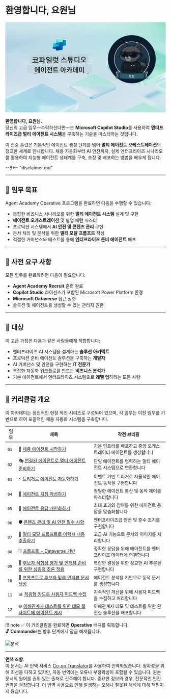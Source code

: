 <!--
CO_OP_TRANSLATOR_METADATA:
{
  "original_hash": "24fcbe9a57d3439e05f8866e550c0a84",
  "translation_date": "2025-10-21T23:44:19+00:00",
  "source_file": "docs/operative-preview/README.md",
  "language_code": "ko"
}
-->
# 환영합니다, 요원님

![Copilot Studio Agent Academy Operative](../../../../translated_images/mcs-agent-academy-operative-banner.a936fde2d84d1b89cfdbb18f2ef98a24b970727bad45fd3ba072ada68200e6fc.ko.png)

**환영합니다, 요원님.**  
당신의 고급 임무—수락하신다면—는 **Microsoft Copilot Studio**를 사용하여 **엔터프라이즈급 멀티 에이전트 시스템**을 구축하는 기술을 마스터하는 것입니다.

이 집중 훈련은 기본적인 에이전트 생성 단계를 넘어 **멀티 에이전트 오케스트레이션**의 정교한 세계로 안내합니다. 채용 자동화부터 AI 안전까지, 실제 엔터프라이즈 시나리오를 활용하여 지능형 에이전트 생태계를 구축, 조정 및 배포하는 방법을 배우게 됩니다.

--8<-- "disclaimer.md"

---

## 🎯 임무 목표

Agent Academy Operative 프로그램을 완료하면 다음을 수행할 수 있습니다:

- 복잡한 비즈니스 시나리오를 위한 **멀티 에이전트 시스템** 설계 및 구현
- **에이전트 오케스트레이션** 및 협업 패턴 마스터
- 프로덕션 시스템에서 **AI 안전 및 콘텐츠 관리** 구현
- 문서 처리 및 분석을 위한 **멀티 모달 프롬프트** 작성
- 적절한 거버넌스와 테스트를 통해 **엔터프라이즈 준비 에이전트** 배포

---

## 🧪 사전 요구 사항

모든 임무를 완료하려면 다음이 필요합니다:

- **Agent Academy Recruit** 훈련 완료
- **Copilot Studio** 라이선스가 포함된 Microsoft Power Platform 환경
- **Microsoft Dataverse** 접근 권한
- 솔루션 및 에이전트를 생성할 수 있는 관리자 권한

---

## 🧬 대상

이 고급 과정은 다음과 같은 사람들에게 적합합니다:

- 엔터프라이즈 AI 시스템을 설계하는 **솔루션 아키텍트**
- 프로덕션 준비 에이전트 솔루션을 구축하는 **개발자**
- AI 거버넌스 및 안전을 구현하는 **IT 전문가**
- 복잡한 자동화 워크플로를 만드는 **비즈니스 분석가**
- 기본 에이전트에서 엔터프라이즈 시스템으로 **레벨 업**하려는 모든 사람

---

## 🧭 커리큘럼 개요

이 아카데미는 점진적인 현장 작전 시리즈로 구성되어 있으며, 각 임무는 이전 임무를 기반으로 하여 포괄적인 채용 자동화 시스템을 구축합니다.

| 임무 | 제목 | 작전 브리핑 |
|------|------|-------------|
| `01` | 🚨 [채용 에이전트 시작하기](./01-get-started/README.md) | 기본 인프라를 배포하고 중앙 오케스트레이터 에이전트를 생성합니다 |
| `02` | 🎭 [연결된 에이전트로 멀티 에이전트 준비하기](./02-multi-agent/README.md) | 단일 에이전트를 협력하는 멀티 에이전트 시스템으로 변환합니다 |
| `03` | ⚡ [트리거로 에이전트 자동화하기](./03-automate-triggers/README.md) | 이벤트 기반 트리거로 자율적인 에이전트 동작을 구현합니다 |
| `04` | 📝 [에이전트 지침 작성하기](./04-agent-instructions/README.md) | 정밀한 에이전트 통신 및 동작 제어를 마스터합니다 |
| `05` | 💬 [에이전트 응답 개인화하기](./05-agent-responses/README.md) | 최대 효과와 참여를 위한 에이전트 응답을 맞춤화합니다 |
| `06` | 🛡️ [콘텐츠 관리 및 AI 안전 필수 사항](./06-ai-safety/README.md) | 엔터프라이즈급 안전 및 준수 조치를 구현합니다 |
| `07` | 🎨 [멀티 모달 프롬프트로 이력서 내용 추출하기](./07-multimodal-prompts/README.md) | 고급 AI 기능으로 문서와 이미지를 처리합니다 |
| `08` | 🗄️ [프롬프트 - Dataverse 기반](./08-dataverse-grounding/README.md) | 정확한 응답을 위해 에이전트를 엔터프라이즈 데이터에 연결합니다 |
| `09` | 🧠 [후보자 적합성 평가 및 인터뷰 준비를 위한 심층적 추론 적용](./09-deep-reasoning/README.md) | 복잡한 결정을 위한 정교한 AI 추론을 구현합니다 |
| `10` | 📄 [프롬프트로 후보자 맞춤 인터뷰 문서 생성](./10-generate-documents/README.md) | 에이전트 분석을 기반으로 동적 문서를 생성합니다 |
| `11` | 📊 [적응형 카드로 사용자 피드백 수집](./11-obtain-user-feedback/README.md) | 지속적인 개선을 위해 사용자 피드백을 수집하고 처리합니다 |
| `12` | 🌐 [이해관계자 테스트를 위한 데모 웹사이트에 에이전트 게시](./12-demo-website/README.md) | 이해관계자 데모 및 테스트를 위한 완전한 솔루션을 배포합니다 |

!!! note
    ✅ 이 커리큘럼을 완료하면 **Operative** 배지를 획득합니다.  
    🔓 **Commander**는 향후 단계에서 잠금 해제됩니다.

<!-- markdownlint-disable-next-line MD033 -->
<img src="https://m365-visitor-stats.azurewebsites.net/agent-academy/operative" alt="분석" />

---

**면책 조항**:  
이 문서는 AI 번역 서비스 [Co-op Translator](https://github.com/Azure/co-op-translator)를 사용하여 번역되었습니다. 정확성을 위해 최선을 다하고 있지만, 자동 번역에는 오류나 부정확성이 포함될 수 있습니다. 원본 문서의 원어를 권위 있는 출처로 간주해야 합니다. 중요한 정보의 경우, 전문적인 인간 번역을 권장합니다. 이 번역 사용으로 인해 발생하는 오해나 잘못된 해석에 대해 책임지지 않습니다.
